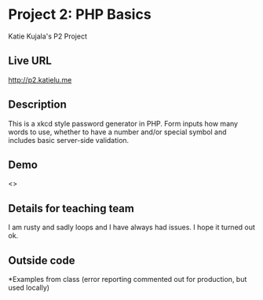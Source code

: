 # Project 2: PHP Basics
Katie Kujala's P2 Project

## Live URL
<http://p2.katielu.me>

## Description
This is a xkcd style password generator in PHP. Form inputs how many words to use, whether to have a number and/or special symbol and includes basic server-side validation.

## Demo
<>

## Details for teaching team
I am rusty and sadly loops and I have always had issues. I hope it turned out ok.

## Outside code
*Examples from class (error reporting commented out for production, but used locally)
